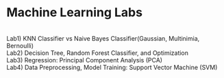# Machine Learning Labs
<Br>
Lab1) KNN Classifier vs Naive Bayes Classifier(Gaussian, Multinimia, Bernoulli)<br>
Lab2) Decision Tree, Random Forest Classifier, and Optimization <br>
Lab3) Regression: Principal Component Analysis (PCA)<br>
Lab4) Data Preprocessing, Model Training: Support Vector Machine (SVM)<br>
<br>
